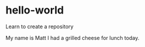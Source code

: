 # hello-world
Learn to create a repository

My name is Matt
I had a grilled cheese for lunch today.
